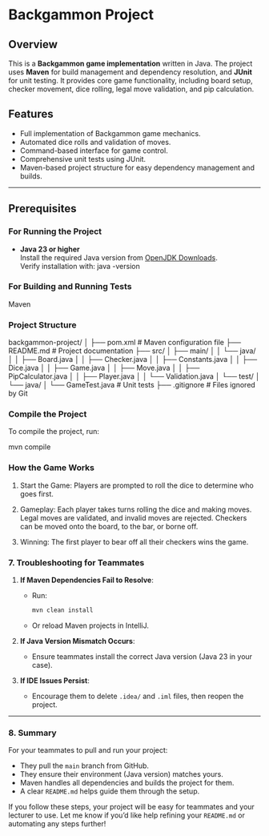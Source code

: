 # Backgammon Project

## Overview
This is a **Backgammon game implementation** written in Java. The project uses **Maven** for build management and dependency resolution, and **JUnit** for unit testing. It provides core game functionality, including board setup, checker movement, dice rolling, legal move validation, and pip calculation.

## Features
- Full implementation of Backgammon game mechanics.
- Automated dice rolls and validation of moves.
- Command-based interface for game control.
- Comprehensive unit tests using JUnit.
- Maven-based project structure for easy dependency management and builds.

---

## Prerequisites
### For Running the Project
- **Java 23 or higher**  
  Install the required Java version from [OpenJDK Downloads](https://jdk.java.net/).  
  Verify installation with:
  java -version

### For Building and Running Tests
Maven

### Project Structure
backgammon-project/
│
├── pom.xml               # Maven configuration file
├── README.md             # Project documentation
├── src/
│   ├── main/
│   │   └── java/
│   │       ├── Board.java
│   │       ├── Checker.java
│   │       ├── Constants.java
│   │       ├── Dice.java
│   │       ├── Game.java
│   │       ├── Move.java
│   │       ├── PipCalculator.java
│   │       ├── Player.java
│   │       └── Validation.java
│   └── test/
│       └── java/
│           └── GameTest.java    # Unit tests
├── .gitignore            # Files ignored by Git

### Compile the Project
To compile the project, run:

mvn compile

### How the Game Works
1. Start the Game:
Players are prompted to roll the dice to determine who goes first.

2. Gameplay:
Each player takes turns rolling the dice and making moves.
Legal moves are validated, and invalid moves are rejected.
Checkers can be moved onto the board, to the bar, or borne off.

3. Winning:
The first player to bear off all their checkers wins the game.

### **7. Troubleshooting for Teammates**
1. **If Maven Dependencies Fail to Resolve**:
    - Run:
      ```bash
      mvn clean install
      ```
    - Or reload Maven projects in IntelliJ.

2. **If Java Version Mismatch Occurs**:
    - Ensure teammates install the correct Java version (Java 23 in your case).

3. **If IDE Issues Persist**:
    - Encourage them to delete `.idea/` and `.iml` files, then reopen the project.

---

### **8. Summary**
For your teammates to pull and run your project:
- They pull the `main` branch from GitHub.
- They ensure their environment (Java version) matches yours.
- Maven handles all dependencies and builds the project for them.
- A clear `README.md` helps guide them through the setup.

If you follow these steps, your project will be easy for teammates and your lecturer to use. Let me know if you’d like help refining your `README.md` or automating any steps further!
